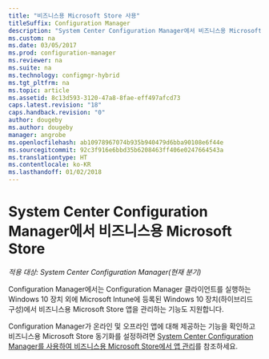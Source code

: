 ```yaml
---
title: "비즈니스용 Microsoft Store 사용"
titleSuffix: Configuration Manager
description: "System Center Configuration Manager에서 비즈니스용 Microsoft Store"
ms.custom: na
ms.date: 03/05/2017
ms.prod: configuration-manager
ms.reviewer: na
ms.suite: na
ms.technology: configmgr-hybrid
ms.tgt_pltfrm: na
ms.topic: article
ms.assetid: 8c13d593-3120-47a8-8fae-eff497afcd73
caps.latest.revision: "18"
caps.handback.revision: "0"
author: dougeby
ms.author: dougeby
manager: angrobe
ms.openlocfilehash: ab10978967074b935b940479d6bba90108e6f44e
ms.sourcegitcommit: 92c3f916e6bbd35b6208463ff406e0247664543a
ms.translationtype: HT
ms.contentlocale: ko-KR
ms.lasthandoff: 01/02/2018
---
```

# <a name="microsoft-store-for-business-in-system-center-configuration-manager"></a>System Center Configuration Manager에서 비즈니스용 Microsoft Store

*적용 대상: System Center Configuration Manager(현재 분기)*

Configuration Manager에서는 Configuration Manager 클라이언트를 실행하는 Windows 10 장치 외에 Microsoft Intune에 등록된 Windows 10 장치(하이브리드 구성)에서 비즈니스용 Microsoft Store 앱을 관리하는 기능도 지원합니다.

Configuration Manager가 온라인 및 오프라인 앱에 대해 제공하는 기능을 확인하고 비즈니스용 Microsoft Store 동기화를 설정하려면 [System Center Configuration Manager를 사용하여 비즈니스용 Microsoft Store에서 앱 관리](../../apps/deploy-use/manage-apps-from-the-windows-store-for-business.md)를 참조하세요.

